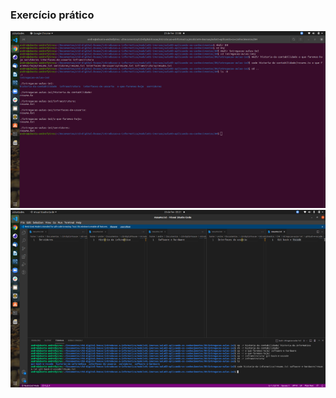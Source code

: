 ### Exercício prático

<div align="center">
  <img src="./imagens-exercicio/exercicio-aula.png" alt="Exercício Pt1">
    <img src="./imagens-exercicio/exercicio-aula-2.png" alt="Exercício Pt2">
<div>